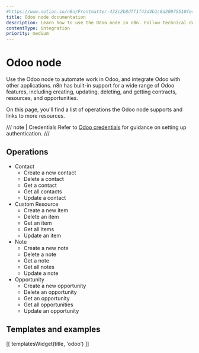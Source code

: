 ```yaml
---
#https://www.notion.so/n8n/Frontmatter-432c2b8dff1f43d4b1c8d20075510fe4
title: Odoo node documentation
description: Learn how to use the Odoo node in n8n. Follow technical documentation to integrate Odoo node into your workflows.
contentType: integration
priority: medium
---
```


# Odoo node

Use the Odoo node to automate work in Odoo, and integrate Odoo with other applications. n8n has built-in support for a wide range of Odoo features, including creating, updating, deleting, and getting contracts, resources, and opportunities. 

On this page, you'll find a list of operations the Odoo node supports and links to more resources.

/// note | Credentials
Refer to [Odoo credentials](/integrations/builtin/credentials/odoo/) for guidance on setting up authentication. 
///

## Operations

* Contact
    * Create a new contact
    * Delete a contact
    * Get a contact
    * Get all contacts
    * Update a contact
* Custom Resource
    * Create a new item
    * Delete an item
    * Get an item
    * Get all items
    * Update an item
* Note
    * Create a new note
    * Delete a note
    * Get a note
    * Get all notes
    * Update a note
* Opportunity
    * Create a new opportunity
    * Delete an opportunity
    * Get an opportunity
    * Get all opportunities
    * Update an opportunity

## Templates and examples

<!-- see https://www.notion.so/n8n/Pull-in-templates-for-the-integrations-pages-37c716837b804d30a33b47475f6e3780 -->
[[ templatesWidget(title, 'odoo') ]]

